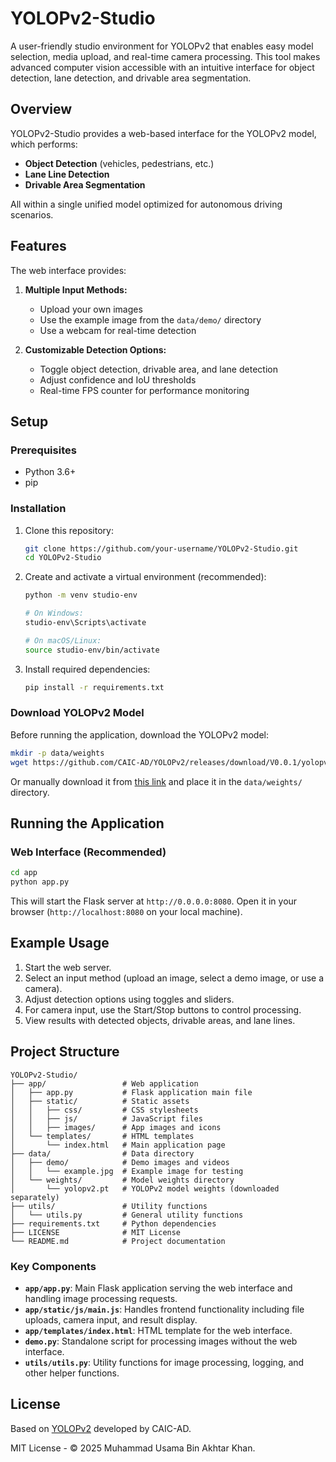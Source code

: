 # YOLOPv2-Studio

A user-friendly studio environment for YOLOPv2 that enables easy model selection, media upload, and real-time camera processing. This tool makes advanced computer vision accessible with an intuitive interface for object detection, lane detection, and drivable area segmentation.

## Overview

YOLOPv2-Studio provides a web-based interface for the YOLOPv2 model, which performs:
- **Object Detection** (vehicles, pedestrians, etc.)
- **Lane Line Detection**
- **Drivable Area Segmentation**

All within a single unified model optimized for autonomous driving scenarios.

## Features

The web interface provides:

1. **Multiple Input Methods:**
   - Upload your own images
   - Use the example image from the `data/demo/` directory
   - Use a webcam for real-time detection

2. **Customizable Detection Options:**
   - Toggle object detection, drivable area, and lane detection
   - Adjust confidence and IoU thresholds
   - Real-time FPS counter for performance monitoring

## Setup

### Prerequisites
- Python 3.6+
- pip

### Installation

1. Clone this repository:
   ```bash
   git clone https://github.com/your-username/YOLOPv2-Studio.git
   cd YOLOPv2-Studio
   ```

2. Create and activate a virtual environment (recommended):
   ```bash
   python -m venv studio-env
   
   # On Windows:
   studio-env\Scripts\activate
   
   # On macOS/Linux:
   source studio-env/bin/activate
   ```

3. Install required dependencies:
   ```bash
   pip install -r requirements.txt
   ```

### Download YOLOPv2 Model

Before running the application, download the YOLOPv2 model:

```bash
mkdir -p data/weights
wget https://github.com/CAIC-AD/YOLOPv2/releases/download/V0.0.1/yolopv2.pt -P data/weights/
```

Or manually download it from [this link](https://github.com/CAIC-AD/YOLOPv2/releases/download/V0.0.1/yolopv2.pt) and place it in the `data/weights/` directory.

## Running the Application

### Web Interface (Recommended)

```bash
cd app
python app.py
```

This will start the Flask server at `http://0.0.0.0:8080`. Open it in your browser (`http://localhost:8080` on your local machine).

## Example Usage

1. Start the web server.
2. Select an input method (upload an image, select a demo image, or use a camera).
3. Adjust detection options using toggles and sliders.
4. For camera input, use the Start/Stop buttons to control processing.
5. View results with detected objects, drivable areas, and lane lines.

## Project Structure

```
YOLOPv2-Studio/
├── app/                 # Web application
│   ├── app.py           # Flask application main file
│   ├── static/          # Static assets
│   │   ├── css/         # CSS stylesheets
│   │   ├── js/          # JavaScript files
│   │   ├── images/      # App images and icons
│   └── templates/       # HTML templates
│       └── index.html   # Main application page
├── data/                # Data directory
│   ├── demo/            # Demo images and videos
│   │   └── example.jpg  # Example image for testing
│   └── weights/         # Model weights directory
│       └── yolopv2.pt   # YOLOPv2 model weights (downloaded separately)
├── utils/               # Utility functions
│   └── utils.py         # General utility functions
├── requirements.txt     # Python dependencies
├── LICENSE              # MIT License
└── README.md            # Project documentation
```

### Key Components

- **`app/app.py`**: Main Flask application serving the web interface and handling image processing requests.
- **`app/static/js/main.js`**: Handles frontend functionality including file uploads, camera input, and result display.
- **`app/templates/index.html`**: HTML template for the web interface.
- **`demo.py`**: Standalone script for processing images without the web interface.
- **`utils/utils.py`**: Utility functions for image processing, logging, and other helper functions.

## License

Based on [YOLOPv2](https://github.com/CAIC-AD/YOLOPv2) developed by CAIC-AD.

MIT License - © 2025 Muhammad Usama Bin Akhtar Khan.

